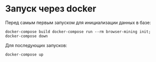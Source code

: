# Запуск через docker #

Перед самым первым запуском для инициализации данных в базе:

`docker-compose build
docker-compose run --rm browser-mining init; docker-compose down`

Для последующих запусков:

`docker-compose up`
